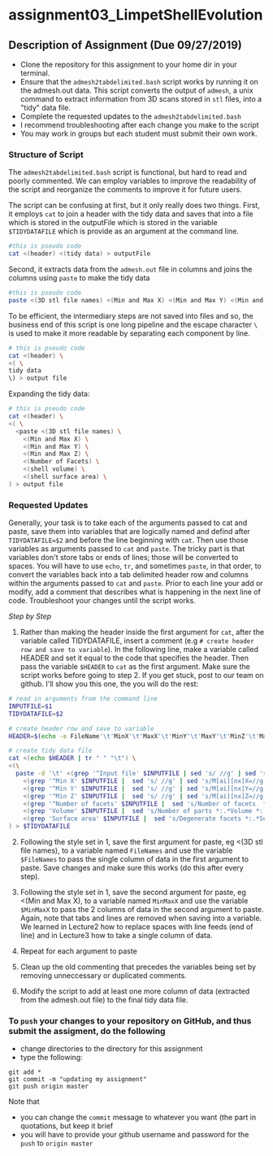 # assignment03_LimpetShellEvolution

## Description of Assignment (Due 09/27/2019)
* Clone the repository for this assignment to your home dir in your terminal. 
* Ensure that the `admesh2tabdelimited.bash` script works by running it on the admesh.out data. This script converts the output of `admesh`, a unix command to extract information from 3D scans stored in `stl` files, into a "tidy" data file.
* Complete the requested updates to the `admesh2tabdelimited.bash` 
* I recommend troubleshooting after each change you make to the script
* You may work in groups but each student must submit their own work.

### Structure of Script
The `admesh2tabdelimited.bash` script is functional, but hard to read and poorly commented.  We can employ variables to improve the readability of the script and reorganize the comments to improve it for future users.

The script can be confusing at first, but it only really does two things.  First, it employs `cat` to join a header with the tidy data and saves that into a file which is stored in the outputFile which is stored in the variable `$TIDYDATAFILE` which is provide as an argument at the command line.
```bash
#this is pseudo code
cat <(header) <(tidy data) > outputFile
```

Second, it extracts data from the `admesh.out` file in columns and joins the columns using `paste` to make the tidy data
```bash
#this is pseudo code
paste <(3D stl file names) <(Min and Max X) <(Min and Max Y) <(Min and Max Z) <(Number of Facets) <(shell volume) <(shell surface area)
```

To be efficient, the intermediary steps are not saved into files and so, the business end of this script is one long pipeline and the escape character `\ ` is used to make it more readable by separating each component by line.
```bash
# this is pseudo code
cat <(header) \
<( \
tidy data
\) > output file
```
Expanding the tidy data:
```bash
# this is pseudo code
cat <(header) \
<( \
  <paste <(3D stl file names) \
    <(Min and Max X) \
    <(Min and Max Y) \
    <(Min and Max Z) \
    <(Number of Facets) \
    <(shell volume) \
    <(shell surface area) \
) > output file
```

### Requested Updates
Generally, your task is to take each of the arguments passed to cat and paste, save them into variables that are logically named and defind after `TIDYDATAFILE=$2` and before the line beginning with `cat`.  Then use those variables as arguments passed to `cat` and `paste`.  The tricky part is that variables don't store tabs or ends of lines; those will be converted to spaces. You will have to use `echo`, `tr`, and sometimes `paste`, in that order, to convert the variables back into a tab delimited header row and columns within the arguments passed to `cat` and `paste`. Prior to each line your add or modify, add a comment that describes what is happening in the next line of code. Troubleshoot your changes until the script works.

*Step by Step*
1. Rather than making the header inside the first argument for `cat`, after the variable called TIDYDATAFILE, insert a comment (e.g `# create header row and save to variable`).  In the following line, make a variable called HEADER and set it equal to the code that specifies the header.  Then pass the variable `$HEADER` to `cat` as the first argument.  Make sure the script works before going to step 2.  If you get stuck, post to our team on github.  I'll show you this one, the you will do the rest:
```bash
# read in arguments from the command line
INPUTFILE=$1
TIDYDATAFILE=$2

# create header row and save to variable
HEADER=$(echo -e FileName'\t'MinX'\t'MaxX'\t'MinY'\t'MaxY'\t'MinZ'\t'MaxZ'\t'FacetsBefore'\t'FacetsAfter'\t'Volume'\t'SurfArea)

# create tidy data file
cat <(echo $HEADER | tr " " "\t") \
<(\
  paste -d '\t' <(grep '^Input file' $INPUTFILE | sed 's/ //g' | sed 's/Inputfile://g') \
    <(grep '^Min X' $INPUTFILE |  sed 's/ //g' | sed 's/M[ai][nx]X=//g' | tr "," "\t") \
    <(grep '^Min Y' $INPUTFILE |  sed 's/ //g' | sed 's/M[ai][nx]Y=//g' | tr "," "\t") \
    <(grep '^Min Z' $INPUTFILE |  sed 's/ //g' | sed 's/M[ai][nx]Z=//g' | tr "," "\t") \
    <(grep '^Number of facets' $INPUTFILE |  sed 's/Number of facets  *: *//g' | sed 's/  */\t/g') \
    <(grep 'Volume' $INPUTFILE |  sed 's/Number of parts *:.*Volume *: *//g') \
    <(grep 'Surface area' $INPUTFILE |  sed 's/Degenerate facets *:.*Surface area *: *//g')\
) > $TIDYDATAFILE

```

2. Following the style set in 1, save the first argument for paste, eg <(3D stl file names), to a variable named `FileNames` and use the variable `$FileNames` to pass the single column of data in the first argument to paste. Save changes and make sure this works (do this after every step).

3. Following the style set in 1, save the second argument for paste, eg <(Min and Max X), to a variable named `MinMaxX` and use the variable `$MinMaxX` to pass the 2 columns of data in the second argument to paste. Again, note that tabs and lines are removed when saving into a variable. We learned in Lecture2 how to replace spaces with line feeds (end of line) and in Lecture3 how to take a single column of data. 

4. Repeat for each argument to paste

5. Clean up the old commenting that precedes the variables being set by removing unneccessary or duplicated comments.

6. Modify the script to add at least one more column of data (extracted from the admesh.out file) to the final tidy data file.

### To `push` your changes to your repository on GitHub, and thus submit the assigment, do the following

* change directories to the directory for this assignment
* type the following:
```
git add *
git commit -m "updating my assignment"
git push origin master
```

Note that 
* you can change the `commit` message to whatever you want (the part in quotations, but keep it brief
* you will have to provide your github username and password for the `push` to `origin master`
